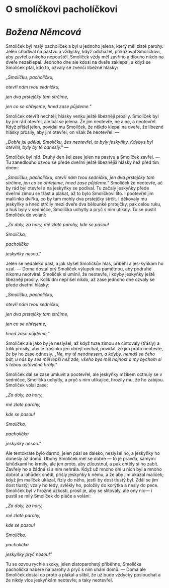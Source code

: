 **O smolíčkovi pacholíčkovi**
==
*Božena Němcová*
=

Smolíček byl malý pacholíček a byl u jednoho jelena, který měl zlaté parohy. Jelen chodíval na pastvu a vždycky, když odcházel, přikazoval Smolíčkovi, aby zavřel a nikoho nepouštěl. Smolíček vždy měl zavříno a dlouho nikdo na dveře nezaklepal. Jednoho dne ale kdosi na dveře zaklepal, a když se Smolíček ptal, kdo to, ozvaly se zvenčí líbezné hlásky:

*„Smolíčku, pacholíčku,*

*otevři nám tvou sedničku,*

*jen dva prstejčky tam strčíme,*

*jen co se ohřejeme, hned zase půjdeme."*

Smolíček otevřít nechtěl; hlásky venku ještě líbezněji prosily. Smolíček byl by jim rád otevřel, ale bál se jelena. Že jim neotevře, ne a ne, a neotevřel. Když přišel jelen, povídal mu Smolíček, že někdo klepal na dveře, že líbezné hlásky prosily, aby jim otevřel; on však že neotevřel. —

*„Dobře jsi udělal, Smolíčku, žes neotevřel, to byly jeskyňky. Kdybys byl otevřel, byly by tě odnesly."* —

Smolíček byl rád. Druhý den šel zase jelen na pastvu a Smolíček zavřel. — Tu zanedlouho ozvou se přede dveřmi ještě líbeznější hlásky než před tím dnem:

*„Smolíčku, pacholíčku, otevři nám tvou sedničku, jen dva prstejčky tam strčíme, jen co se ohřejeme, hned zase půjdeme."* Smolíček že neotevře, ač by rád byl otevřel a na jeskyňky se podíval. Tu začaly jeskyňky přede dveřmi zimou se třást a plakat, až to bylo Smolíčkovi líto. I pootevřel jim malilinko dvířka, co by tam mohly dva prstejčky strčit. I děkovaly mu jeskyňky a hned strčily mezi dveře dva bělounké prstejčky, pak celou ruku, a huš byly v sedničce, Smolíčka uchytly a pryč s ním utíkaly. Tu se pustil Smolíček do volání:

*„Za doly, za hory, mé zlaté parohy, kde se pasou!*

*Smolíčka,*

*pacholíčka*

*jeskyňky nesou."* 

Jelen se nedaleko pásl, a jak slyšel Smolíčkův hlas, přiběhl a jes-kyňkám ho vzal. — Doma dostal prý Smolíček výlupek na pamětnou, aby podruhé nikomu neotvíral. Smolíček si umínil, že neotevře, i kdyby jeskyňky ještě líbezněji prosily. Kolik dní nepřišel nikdo, až zase jednoho dne ozvaly se přede dveřmi hlásky:

*„Smolíčku, pacholíčku,*

*otevři nám tvou sedničku,*

*jen dva prstejčky tam strčíme,*

*jen co se ohřejeme,*

*hned zase půjdeme."* 

Smolíček ale jako by je neslyšel, až když tuze zimou se cintovaly (třásly) a tolik prosily, aby je trošinku jen ohřejt nechal, povídal, že jim proto neotevře, že by ho zase odnesly. *„Ne, my tě neodnesem, a kdyby, nemáš se čeho bát, u nás by ses měl lepší než zde, všeho bys měl hojnost a my bychom si s tebou ustavičně hrály."*

Smolíček dal se zase umluvit a pootevřel, ale jeskyňky mžikem octnuly se v sedničce, Smolíčka uchytly, a pryč s ním utíkajíce, hrozily mu, že ho zabijou. Smolíček volal zase:

*„Za doly, za hory,*

*mé zlaté parohy,*

*kde se pasou!*

*Smolíčka,*

*pacholíčka*

*jeskyňky nesou."*

Ale tentokráte bylo darmo, jelen pásl se daleko, neslyšel ho, a jeskyňky ho donesly až domů. Ubohý Smolíček měl se dobře — to je pravda, samými lahůdkami ho krmily, ale jen proto, aby ztloustnul, a pak chtěly si ho zabít. Zavřely ho a žádná si s ním nehrála. Když už mnoho dní u nich byl a mnoho dobrot a lahůdek snědl, přišly jeskyňky k němu, a že aby jim ukázal malíček; když jim malíček ukázal, řízly do něho, jestli by dost tlustý byl. Zdál se jim dost tlustý; vzaly ho tedy, svlékly ho, položily do korýtka a nesly do pece. Smolíček byl v hrozné úzkosti, prosil je, aby se slitovaly, ale ony nic— i pustil se milý Smolíček do pláče a volání:

*„Za doly, za hory,*

*mé zlaté parohy,*

*kde se pasou!*

*Smolíčka,*

*pacholíčka*

*jeskyňky pryč nesou!"*

Tu se ozvou rychlé skoky, jelen zlatoparohatý přiběhne, Smolíčka pacholíčka nabere na parohy a pryč s ním uhání domů. — Doma ale Smolíček dostal co proto a plakal a slíbil, že už bude vždycky poslouchat a že nikdy více jeskyňkám neotevře; a taky neotevřel.